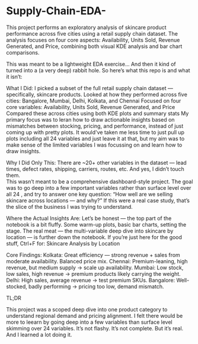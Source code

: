 # Supply-Chain-EDA-
This project performs an exploratory analysis of skincare product performance across five cities using a retail supply chain dataset. The analysis focuses on four core aspects: Availability, Units Sold, Revenue Generated, and Price, combining both visual KDE analysis and bar chart comparisons.

This was meant to be a lightweight EDA exercise…
And then it kind of turned into a (a very deep) rabbit hole.
So here’s what this repo is and what it isn’t:

What I Did:
  I picked a subset of the full retail supply chain dataset — specifically, skincare products.
  Looked at how they performed across five cities: 
    Bangalore, Mumbai, Delhi, Kolkata, and Chennai
  Focused on four core variables:
    Availability, Units Sold, Revenue Generated, and Price
  Compared these across cities using both KDE plots and summary stats
  My primary focus was to leran how to draw actionable insights based on mismatches between stocking, pricing, and performance, instead of just coming up with pretty plots. It would've taken me less time to just pull up plots including all 24 variables and just leave it at that, but my aim was to make sense of the limited variables I was focussing on and learn how to draw insights.


Why I Did Only This:
  There are ~20+ other variables in the dataset — lead times, defect rates, shipping, carriers, routes, etc.
  And yes, I didn’t touch them.  
  This wasn’t meant to be a comprehensive dashboard-style project.
  The goal was to go deep into a few important variables rather than surface level over all 24 , and try to answer one key question:
     “How well are we selling skincare across locations — and why?”
  If this were a real case study, that’s the slice of the business I was trying to understand.

Where the Actual Insights Are:
  Let’s be honest — the top part of the notebook is a bit fluffy.
  Some warm-up plots, basic bar charts, setting the stage.
  The real meat — the multi-variable deep dive into skincare by location — is further down the notebook.
  If you’re just here for the good stuff, Ctrl+F for: Skincare Analysis by Location


Core Findings:
  Kolkata: Great efficiency — strong revenue + sales from moderate availability. Balanced price mix.
  Chennai: Premium-leaning, high revenue, but medium supply → scale up availability.
  Mumbai: Low stock, low sales, high revenue → premium products likely carrying the weight.
  Delhi: High sales, average revenue → test premium SKUs.
  Bangalore: Well-stocked, badly performing → pricing too low, demand mismatch.


TL;DR

This project was a scoped deep dive into one product category to understand regional demand and pricing alignment.
I felt there would be more to leearn by going deep into a few variables than surface level skimming over 24 variables.
It’s not flashy. It’s not complete. But it’s real. 
And I learned a lot doing it.


